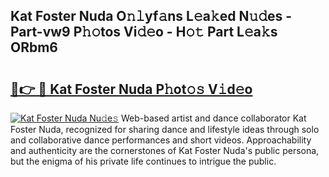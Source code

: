 ## Kat Foster Nuda O𝚗𝚕yf𝚊ns L𝚎a𝚔ed N𝚞𝚍es - Part-vw9 P𝚑𝚘tos Vi𝚍𝚎o - H𝚘𝚝 Part L𝚎a𝚔s ORbm6

# <h2><a href="http://kfeb8r8.oniu.top/?m=Kat+Foster+Nuda">🔗👉 🔴 Kat Foster Nuda P𝚑ot𝚘𝚜 V𝚒d𝚎o</a></h2>

[![Kat Foster Nuda Nu𝚍e𝚜](https://i.imgur.com/0qMVB7G.gif)](http://kfeb8r8.oniu.top/?m=Kat+Foster+Nuda)
Web-based artist and dance collaborator Kat Foster Nuda, recognized for sharing dance and lifestyle ideas through solo and collaborative dance performances and short videos. Approachability and authenticity are the cornerstones of Kat Foster Nuda's public persona, but the enigma of his private life continues to intrigue the public.  
